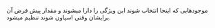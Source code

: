 موجودهایی که اینجا انتخاب شوند این ویژگی را دارا میشوند و مقدار پیش فرض آن برایشان وقتی اسپاون شوند تنظیم میشود.